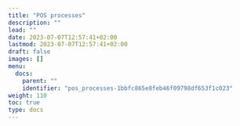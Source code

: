 ```yaml
---
title: "POS processes"
description: ""
lead: ""
date: 2023-07-07T12:57:41+02:00
lastmod: 2023-07-07T12:57:41+02:00
draft: false
images: []
menu:
  docs:
    parent: ""
    identifier: "pos_processes-1bbfc865e8feb46f09798df653f1c023"
weight: 110
toc: true
type: docs
---
```

